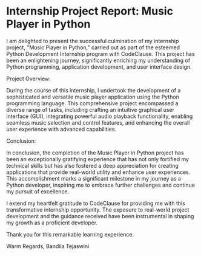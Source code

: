 # Internship Project Report: Music Player in Python

I am delighted to present the successful culmination of my internship project, "Music Player in Python," carried out as part of the esteemed Python Development Internship program with CodeClause. This project has been an enlightening journey, significantly enriching my understanding of Python programming, application development, and user interface design.

Project Overview:

During the course of this internship, I undertook the development of a sophisticated and versatile music player application using the Python programming language. This comprehensive project encompassed a diverse range of tasks, including crafting an intuitive graphical user interface (GUI), integrating powerful audio playback functionality, enabling seamless music selection and control features, and enhancing the overall user experience with advanced capabilities.

Conclusion:

In conclusion, the completion of the Music Player in Python project has been an exceptionally gratifying experience that has not only fortified my technical skills but has also fostered a deep appreciation for creating applications that provide real-world utility and enhance user experiences. This accomplishment marks a significant milestone in my journey as a Python developer, inspiring me to embrace further challenges and continue my pursuit of excellence.

I extend my heartfelt gratitude to CodeClause for providing me with this transformative internship opportunity. The exposure to real-world project development and the guidance received have been instrumental in shaping my growth as a proficient developer.

Thank you for this remarkable learning experience.

Warm Regards,
Bandila Tejaswini
